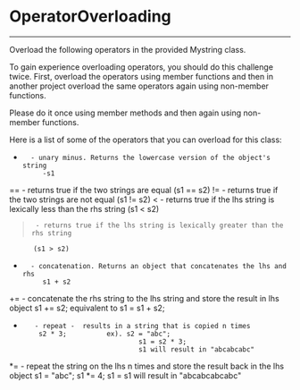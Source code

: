 # OperatorOverloading
-----------------------

Overload the following operators in the provided Mystring class.

To gain experience overloading operators, you should do this challenge twice.
First, overload the operators using member functions and then in another project overload the same operators
again using non-member functions.

Please do it once using member methods and then again using non-member functions.

Here is a list of some of the operators that you can overload for this class:

-       - unary minus. Returns the lowercase version of the object's string
           -s1
==    - returns true if the two strings are equal
           (s1 == s2)
!=     - returns true if the two strings are not equal 
           (s1 != s2)
<      - returns true if the lhs string is lexically less than the rhs string
           (s1 < s2)
>      - returns true if the lhs string is lexically greater than the rhs string
          (s1 > s2)
+       - concatenation. Returns an object that concatenates the lhs and rhs
           s1 + s2
+=    - concatenate the rhs string to the lhs string and store the result in lhs object
          s1 += s2;      equivalent to s1 = s1 + s2;
*        - repeat -  results in a string that is copied n times
          s2 * 3;          ex). s2 = "abc"; 
                                   s1 = s2 * 3;
                                   s1 will result in "abcabcabc"
*=      - repeat the string on the lhs n times and store the result back in the lhs object
            s1 = "abc";
            s1 *= 4;        s1 = s1 will result in "abcabcabcabc"
      
